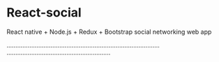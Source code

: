 # React-social
React native + Node.js + Redux + Bootstrap social networking web app

.......................................................................................
...........................................................